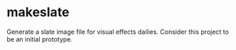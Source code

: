 # makeslate
Generate a slate image file for visual effects dailies. Consider this project to be an initial prototype.

